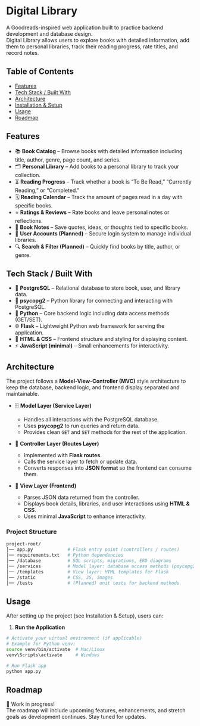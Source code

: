 

# Digital Library
A Goodreads-inspired web application built to practice backend development and database design.  
Digital Library allows users to explore books with detailed information, add them to personal libraries, track their reading progress, rate titles, and record notes. 

## Table of Contents
- [Features](#features)
- [Tech Stack / Built With](#tech-stack--built-with)
- [Architecture](#architecture)
- [Installation & Setup](#installation--setup)
- [Usage](#usage)
- [Roadmap](#roadmap)

## Features

- 📚 **Book Catalog** – Browse books with detailed information including title, author, genre, page count, and series.  
- 🗂 **Personal Library** – Add books to a personal library to track your collection.  
- ⏳ **Reading Progress** – Track whether a book is “To Be Read,” “Currently Reading,” or “Completed.”  
- 🗓️ **Reading Calendar** – Track the amount of pages read in a day with specific books.  
- ⭐ **Ratings & Reviews** – Rate books and leave personal notes or reflections.  
- 📝 **Book Notes** – Save quotes, ideas, or thoughts tied to specific books.  
- 👥 **User Accounts (Planned)** – Secure login system to manage individual libraries.  
- 🔍 **Search & Filter (Planned)** – Quickly find books by title, author, or genre.  

## Tech Stack / Built With

- 🐘 **PostgreSQL** – Relational database to store book, user, and library data.  
- 🔗 **psycopg2** – Python library for connecting and interacting with PostgreSQL.  
- 🐍 **Python** – Core backend logic including data access methods (GET/SET).  
- 🌐 **Flask** – Lightweight Python web framework for serving the application.  
- 🎨 **HTML & CSS** – Frontend structure and styling for displaying content.  
- ⚡ **JavaScript (minimal)** – Small enhancements for interactivity.  

## Architecture

The project follows a **Model-View-Controller (MVC)** style architecture to keep the database, backend logic, and frontend display separated and maintainable.  

- 🗄 **Model Layer (Service Layer)**  
  - Handles all interactions with the PostgreSQL database.  
  - Uses **psycopg2** to run queries and return data.  
  - Provides clean `GET` and `SET` methods for the rest of the application.  

- 🔧 **Controller Layer (Routes Layer)**  
  - Implemented with **Flask routes**.  
  - Calls the service layer to fetch or update data.  
  - Converts responses into **JSON format** so the frontend can consume them.  

- 🎨 **View Layer (Frontend)**  
  - Parses JSON data returned from the controller.  
  - Displays book details, libraries, and user interactions using **HTML & CSS**.  
  - Uses minimal **JavaScript** to enhance interactivity.  

### Project Structure

```bash
project-root/
│── app.py             # Flask entry point (controllers / routes)
│── requirements.txt   # Python dependencies
│── /database          # SQL scripts, migrations, ERD diagrams
│── /services          # Model layer: database access methods (psycopg2)
│── /templates         # View layer: HTML templates for Flask
│── /static            # CSS, JS, images
│── /tests             # (Planned) unit tests for backend methods
```

## Usage

After setting up the project (see Installation & Setup), users can:

1. **Run the Application**
```bash
# Activate your virtual environment (if applicable)
# Example for Python venv:
source venv/bin/activate  # Mac/Linux
venv\Scripts\activate     # Windows

# Run Flask app
python app.py
```

## Roadmap
🚧 Work in progress!  
The roadmap will include upcoming features, enhancements, and stretch goals as development continues. Stay tuned for updates.
